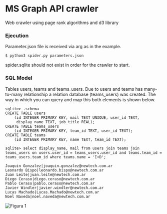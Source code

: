 # MS Graph API crawler
Web crawler using page rank algorithms and d3 library

### Ejecution
Parameter.json file is received via arg as in the example.

```
$ python3 spider.py parameters.json 
```

spider.sqlite should not exist in order for the crawler to start.

### SQL Model
Tables users, teams and teams_users. Due to users and teams has many-to-many relationship a relation database (teams_users) was created. The way in which  you can query and map this both elements is shown below.

```
sqlite> .schema
CREATE TABLE users
    (id INTEGER PRIMARY KEY, mail TEXT UNIQUE, user_id TEXT,
     display_name TEXT, job_title REAL);
CREATE TABLE teams_users
    (id INTEGER PRIMARY KEY, team_id TEXT, user_id TEXT);
CREATE TABLE teams
    (id INTEGER PRIMARY KEY, name TEXT, team_id TEXT);

```

```
sqlite> select display_name, mail from users join teams join teams_users on users.user_id = teams_users.user_id and teams.team_id = teams_users.team_id where teams.name = 'I+D';

Joaquin Gonzalez|joaquin.gonzalez@newtech.com.ar
Leonardo Bispo|leonardo.bispo@newtech.com.ar
Juan Leite|juan.leite@newtech.com.ar
Diego Ceraso|diego.ceraso@newtech.com.ar
Pablo Ceraso|pablo.ceraso@newtech.com.ar
Javier Windler|javier.windler@newtech.com.ar
Lucas Machado|Lucas.Machado@newtech.com.ar
Noel Naveda|noel.naveda@newtech.com.ar

```

![Figura 1](https://github.com/joagonzalez/api_graph_crawler/blob/master/doc/img/api_graph_crawler.png)
